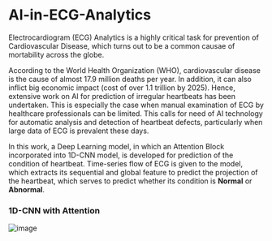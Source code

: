 # AI-in-ECG-Analytics

Electrocardiogram (ECG) Analytics is a highly critical task for prevention of Cardiovascular
Disease, which turns out to be a common causae of mortability across the globe.

According to the World Health Organization (WHO), cardiovascular disease is the cause of almost 17.9 million
deaths per year. In addition, it can also inflict big economic impact (cost of over 1.1 trillion by 2025).
Hence, extensive work on AI for prediction of irregular heartbeats has been undertaken. This is especially
the case when manual examination of ECG by healthcare professionals can be limited. This calls for need
of AI technology for automatic analysis and detection of heartbeat defects, particularly when large data
of ECG is prevalent these days.

In this work, a Deep Learning model, in which an Attention Block incorporated into 1D-CNN model, is
developed for prediction of the condition of heartbeat. Time-series flow of ECG is given to the model,
which extracts its sequential and global feature to predict the projection of the heartbeat, which 
serves to predict whether its condition is **Normal** or **Abnormal**. 

### 1D-CNN with Attention

![image](https://github.com/user-attachments/assets/696d2ec4-3463-497a-afea-4310df27a2ed)

